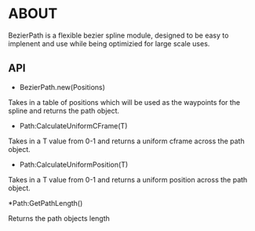 # ABOUT
BezierPath is a flexible bezier spline module, designed to be easy to implenent and use while being optimizied for large scale uses.

## API

* BezierPath.new(Positions)

Takes in a table of positions which will be used as the waypoints for the spline and returns the path object.

* Path:CalculateUniformCFrame(T)
  
Takes in a T value from 0-1 and returns a uniform cframe across the path object.

* Path:CalculateUniformPosition(T)
  
Takes in a T value from 0-1 and returns a uniform position across the path object.

*Path:GetPathLength()

Returns the path objects length
